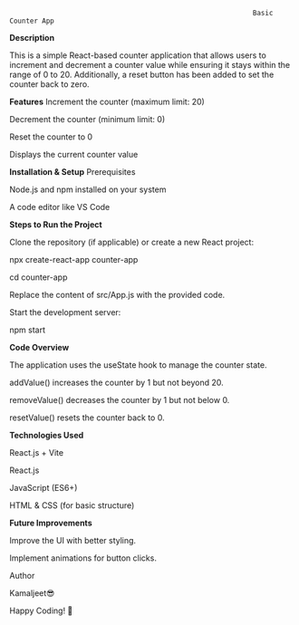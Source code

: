                                                                 Basic Counter App

**Description**

This is a simple React-based counter application that allows users to increment and decrement a counter value while ensuring it stays within the range of 0 to 20. Additionally, a reset button has been added to set the counter back to zero.

**Features**
Increment the counter (maximum limit: 20)

Decrement the counter (minimum limit: 0)

Reset the counter to 0

Displays the current counter value

**Installation & Setup**
Prerequisites

Node.js and npm installed on your system

A code editor like VS Code

**Steps to Run the Project**

Clone the repository (if applicable) or create a new React project:

npx create-react-app counter-app

cd counter-app

Replace the content of src/App.js with the provided code.

Start the development server:

npm start

**Code Overview**

The application uses the useState hook to manage the counter state.

addValue() increases the counter by 1 but not beyond 20.

removeValue() decreases the counter by 1 but not below 0.

resetValue() resets the counter back to 0.

**Technologies Used**

React.js + Vite

React.js

JavaScript (ES6+)

HTML & CSS (for basic structure)

**Future Improvements**

Improve the UI with better styling.

Implement animations for button clicks.

Author

Kamaljeet😎

Happy Coding! 🚀